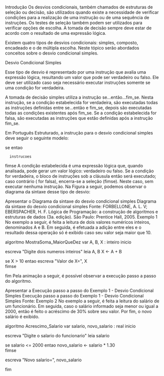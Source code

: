 Introdução
Os desvios condicionais, também chamados de estruturas de seleção ou decisão, são utilizados quando existe a necessidade de verificar condições para a realização de uma instrução ou de uma sequência de instruções. Os testes de seleção também podem ser utilizados para verificar opções de escolha. A tomada de decisão sempre deve estar de acordo com o resultado de uma expressão lógica.

Existem quatro tipos de desvios condicionais: simples, composto, encadeado e o de múltipla escolha. Neste tópico serão abordados conceitos sobre o desvio condicional simples.

 

Desvio Condicional Simples
 

Esse tipo de desvio é representado por uma instrução que avalia uma expressão lógica, resultando um valor que pode ser verdadeiro ou falso. Ele deve ser utilizado caso seja necessário executar instruções somente se uma condição for verdadeira.

A tomada de decisão simples utiliza a instrução se...então...fim_se. Nesta instrução, se a condição estabelecida for verdadeira, são executadas todas as instruções definidas entre se...então e fim_se, depois são executadas todas as condições existentes após fim_se. Se a condição estabelecida for falsa, são executadas as instruções que estão definidas após a instrução fim_se.

Em Português Estruturado, a instrução para o desvio condicional simples deve seguir o seguinte modelo:

se <condicao> entao
 
      instrucoes
 
fimse
 A condição estabelecida é uma expressão lógica que, quando analisada, pode gerar um valor lógico: verdadeiro ou falso. Se a condição for verdadeira, o bloco de instruções sob a cláusula então será executado; caso contrário ( for falsa), encerra-se a seleção (fimse). Neste caso, sem executar nenhuma instrução. Na Figura a seguir, podemos observar o diagrama da sintaxe desse tipo de desvio:

Apresentar o Diagrama da sintaxe do desvio condicional simples
Diagrama da sintaxe do desvio condicional simples
Fonte: FORBELLONE, A. L. V; EBERSPACHER, H. F. Lógica de Programação: a construção de algoritmos e estruturas de dados (3a. edição). São Paulo: Prentice Hall, 2005.
Exemplo 1
No exemplo a seguir, é feita a leitura de dois valores numéricos inteiros, denominados A e B. Em seguida, é efetuada a adição entre eles e o resultado dessa operação só é exibido caso seu valor seja maior que 10.

algoritmo MostraSoma_MaiorQueDez
var
  A, B, X : inteiro
inicio
 
  escreva "Digite dois numeros inteiros"
  leia A, B
  X <- A + B
 
  se X > 10 entao
       escreva "Valor de X=", X   
  fimse
 
fim
Pela animação a seguir, é possível observar a execução passo a passo do algoritmo.

Apresentar a Execução passo a passo do Exemplo 1 - Desvio Condicional Simples
Execução passo a passo do Exemplo 1 - Desvio Condicional Simples
Fonte:
Exemplo 2
No exemplo a seguir, é feita a leitura do salário de um funcionário. Em seguida, caso o salário informado seja menor ou igual a 2000, então é feito o acréscimo de 30% sobre seu valor. Por fim, o novo salário é exibido.

algoritmo Acrescimo_Salario
var
  salario, novo_salario : real
inicio
 
  escreva "Digite o salario do funcionario"
  leia salario
 
  se salario <= 2000 entao
       novo_salario <- salario * 1.30   
  fimse
 
  escreva "Novo salario=", novo_salario
 
fim
